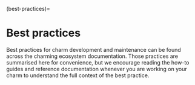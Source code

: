 (best-practices)=
# Best practices

Best practices for charm development and maintenance can be found across the charming ecosystem documentation. Those practices are summarised here for convenience, but we encourage reading the how-to guides and reference documentation whenever you are working on your charm to understand the full context of the best practice.

```{include} ../best-practices.md
```
